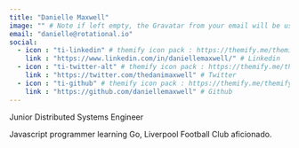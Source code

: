 ```yaml
---
title: "Danielle Maxwell"
image: "" # Note if left empty, the Gravatar from your email will be used
email: "danielle@rotational.io"
social:
  - icon : "ti-linkedin" # themify icon pack : https://themify.me/themify-icons
    link : "https://www.linkedin.com/in/daniellemaxwell/" # Linkedin
  - icon : "ti-twitter-alt" # themify icon pack : https://themify.me/themify-icons
    link : "https://twitter.com/thedanimaxwell" # Twitter
  - icon : "ti-github" # themify icon pack : https://themify.me/themify-icons
    link : "https://github.com/daniellemaxwell" # Github
---
```


<!--Write your job title or function below, should be one line-->
Junior Distributed Systems Engineer

<!--Write a brief 1-2 sentence bio/personal description below-->
Javascript programmer learning Go, Liverpool Football Club aficionado. 


